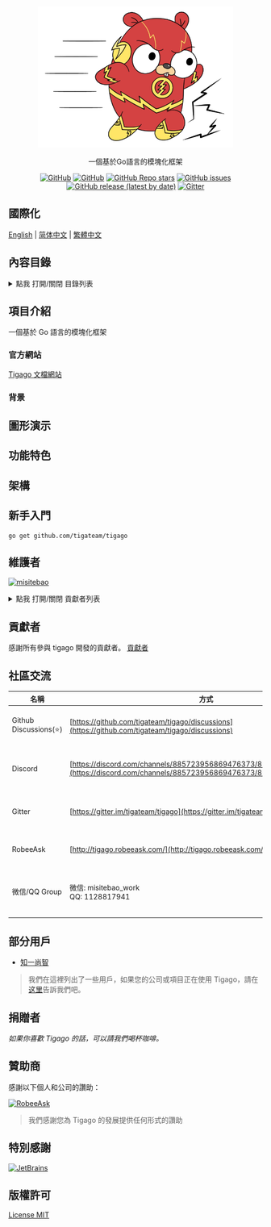 <p align="center">
  <img src="/logo.png" height="280"/>
</p>
<p align="center">
一個基於Go語言的模塊化框架
</p>
<p align="center">
  <a href="https://github.com/tigateam/tigago/blob/main/LICENSE"><img alt="GitHub" src="https://img.shields.io/github/license/tigateam/tigago?style=flat-square"/></a>
  <a href="https://github.com/misitebao/standard-repository"><img alt="GitHub" src="https://img.shields.io/badge/Readme--Style-standard--repository-brightgreen?style=flat-square&color=f83500"/></a>
  <a href="https://github.com/tigateam/tigago"><img alt="GitHub Repo stars" src="https://img.shields.io/github/stars/tigateam/tigago?style=flat-square"/></a>
  <a href="https://github.com/tigateam/tigago/issues"><img alt="GitHub issues" src="https://img.shields.io/github/issues/tigateam/tigago?style=flat-square"/></a>
  <a href="https://github.com/tigateam/tigago/releases"><img alt="GitHub release (latest by date)" src="https://img.shields.io/github/v/release/tigateam/tigago?style=flat-square"/></a>
  <a href="https://gitter.im/tigateam/tigago"><img alt="Gitter" src="https://img.shields.io/gitter/room/tigateam/tigago?style=flat-square&color=4ab494"/></a>
</p>

<span id="nav-1"></span>

## 國際化

[English](README.md) | [简体中文](README.zh-Hans.md) | [繁體中文](README.zh-Hant.md)

<span id="nav-2"></span>

## 內容目錄

<details>
  <summary>點我 打開/關閉 目錄列表</summary>

- [國際化](#nav-1)
- [內容目錄](#nav-2)
- [項目介紹](#nav-3)
  - [官方網站](#nav-3-1)
  - [背景](#nav-3-2)
- [圖形演示](#nav-4)
- [功能特色](#nav-5)
- [架構](#nav-6)
- [新手入門](#nav-7)
- [維護者](#nav-8)
- [貢獻者](#nav-9)
- [社區交流](#nav-10)
- [部分用戶](#nav-11)
- [發布記錄](CHANGE.md)
- [捐贈者](#nav-12)
- [贊助商](#nav-13)
- [特別感謝](#nav-14)
- [版權許可](#nav-15)

</details>

<span id="nav-3"></span>

## 項目介紹

一個基於 Go 語言的模塊化框架

<span id="nav-3-1"></span>

### 官方網站

[Tigago 文檔網站](https://tigago.tigateam.org)

<span id="nav-3-2"></span>

### 背景

<span id="nav-4"></span>

## 圖形演示

<span id="nav-5"></span>

## 功能特色

<span id="nav-6"></span>

## 架構

<span id="nav-7"></span>

## 新手入門

```
go get github.com/tigateam/tigago
```

<span id="nav-8"></span>

## 維護者

<a href="https://github.com/misitebao"><img src="https://github.com/misitebao.png" width="40" height="40" alt="misitebao" title="misitebao"/></a>

<details>
  <summary>點我 打開/關閉 貢獻者列表</summary>

- [Misitebao](https://github.com/misitebao)

</details>

<span id="nav-9"></span>

## 貢獻者

感謝所有參與 tigago 開發的貢獻者。 [貢獻者](https://github.com/tigateam/tigago/graphs/contributors)

<span id="nav-10"></span>

## 社區交流

| 名稱                   | 方式                                                                                                                                     | 描述                            |
| ---------------------- | ---------------------------------------------------------------------------------------------------------------------------------------- | ------------------------------- |
| Github Discussions(⭐) | [https://github.com/tigateam/tigago/discussions](https://github.com/tigateam/tigago/discussions)                                         | Github 官方開源項目討論組       |
| Discord                | [https://discord.com/channels/885723956869476373/885725032251285604](https://discord.com/channels/885723956869476373/885725032251285604) | 一個公開的即時聊天工具          |
| Gitter                 | [https://gitter.im/tigateam/tigago](https://gitter.im/tigateam/tigago)                                                                   | 一個公開的即時聊天工具          |
| RobeeAsk               | [http://tigago.robeeask.com/](http://tigago.robeeask.com/)                                                                               | 一個付費問答社區                |
| 微信/QQ Group          | 微信: misitebao_work</br>QQ: 1128817941                                                                                                  | 添加微信/QQ，備註 Tigago 加群。 |

<span id="nav-11"></span>

## 部分用戶

- [知一尚智](#)

> 我們在這裡列出了一些用戶，如果您的公司或項目正在使用 Tigago，請在[这里](https://github.com/tigateam/tigago/issues/13)告訴我們吧。

<span id="nav-12"></span>

## 捐贈者

_如果你喜歡 Tigago 的話，可以請我們喝杯咖啡。_

<span id="nav-13"></span>

## 贊助商

感謝以下個人和公司的讚助：

<a href="https://robeeask.com">
  <img src="https://cdn.jsdelivr.net/gh/misitebao/CDN@main/logo/robeeask.png" height="50px" alt="RobeeAsk"/>
</a>

> 我們感謝您為 Tigago 的發展提供任何形式的讚助

<span id="nav-14"></span>

## 特別感謝

<a href="https://www.jetbrains.com/?from=Tigaui">
  <img src="https://cdn.jsdelivr.net/gh/misitebao/CDN@main/logo/jetbrains.png" height="130" alt="JetBrains"/>
</a>

<span id="nav-15"></span>

## 版權許可

[License MIT](LICENSE)
